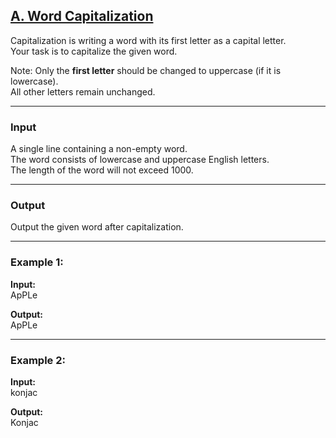 ## [A. Word Capitalization](https://codeforces.com/problemset/problem/281/A)

Capitalization is writing a word with its first letter as a capital letter.  
Your task is to capitalize the given word.  

Note: Only the **first letter** should be changed to uppercase (if it is lowercase).  
All other letters remain unchanged.

---

### Input
A single line containing a non-empty word.  
The word consists of lowercase and uppercase English letters.  
The length of the word will not exceed 1000.

---

### Output
Output the given word after capitalization.

---

### Example 1:
**Input:**  
ApPLe  

**Output:**  
ApPLe  

---

### Example 2:
**Input:**  
konjac  

**Output:**  
Konjac  
